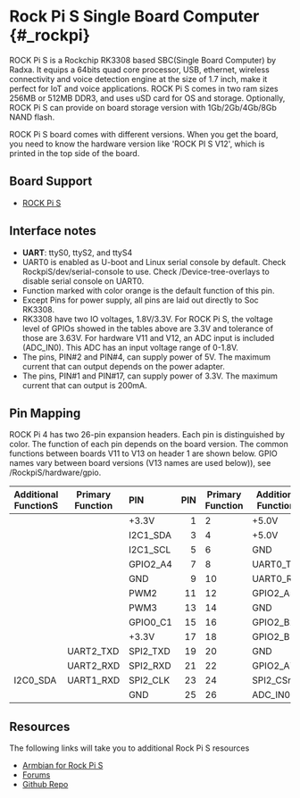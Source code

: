 Rock Pi S Single Board Computer    {#_rockpi}
=============================

ROCK Pi S is a Rockchip RK3308 based SBC(Single Board Computer) by Radxa. It equips a 64bits quad core processor, USB, ethernet, wireless connectivity and voice detection engine at the size of 1.7 inch, make it perfect for IoT and voice applications. ROCK Pi S comes in two ram sizes 256MB or 512MB DDR3, and uses uSD card for OS and storage. Optionally, ROCK Pi S can provide on board storage version with 1Gb/2Gb/4Gb/8Gb NAND flash.

ROCK Pi S board comes with different versions. When you get the board, you need to know the hardware version like 'ROCK PI S V12', which is printed in the top side of the board.

Board Support
-------------

- [ROCK Pi S](https://wiki.radxa.com/RockpiS)

Interface notes
---------------

- **UART**: ttyS0, ttyS2, and ttyS4
- UART0 is enabled as U-boot and Linux serial console by default. Check RockpiS/dev/serial-console to use. Check /Device-tree-overlays to disable serial console on UART0.
- Function marked with color orange is the default function of this pin.
- Except Pins for power supply, all pins are laid out directly to Soc RK3308.
- RK3308 have two IO voltages, 1.8V/3.3V. For ROCK Pi S, the voltage level of GPIOs showed in the tables above are 3.3V and tolerance of those are 3.63V. For hardware V11 and V12, an ADC input is included (ADC_IN0). This ADC has an input voltage range of 0-1.8V.
- The pins, PIN#2 and PIN#4, can supply power of 5V. The maximum current that can output depends on the power adapter.
- The pins, PIN#1 and PIN#17, can supply power of 3.3V. The maximum current that can output is 200mA.

Pin Mapping
-----------

ROCK Pi 4 has two 26-pin expansion headers. Each pin is distinguished by color.
The function of each pin depends on the board version. The common functions between boards V11 to V13 on header 1 are shown below. GPIO names vary between board versions (V13 names are used below)), see /RockpiS/hardware/gpio.

| Additional FunctionS |  Primary Function|  PIN  |  PIN  |  Primary Function  | Additional Functions |
|----------------------|------------------|:------|------:|--------------------|----------------------|
|          |           |      +3.3V       |   1   |   2   |    +5.0V           |           |          |
|          |           |      I2C1_SDA    |   3   |   4   |    +5.0V           |           |          |
|          |           |      I2C1_SCL    |   5   |   6   |    GND             |           |          |
|          |           |      GPIO2_A4    |   7   |   8   |    UART0_TXD       |           |          |
|          |           |      GND         |   9   |   10  |    UART0_RXD       |           |          |
|          |           |      PWM2        |   11  |   12  |    GPIO2_A5        |           |          |
|          |           |      PWM3        |   13  |   14  |    GND             |           |          |
|          |           |      GPIO0_C1    |   15  |   16  |    GPIO2_B2        |           |          |
|          |           |      +3.3V       |   17  |   18  |    GPIO2_B1        |           |          |
|          | UART2_TXD |      SPI2_TXD    |   19  |   20  |    GND             |           |          |
|          | UART2_RXD |      SPI2_RXD    |   21  |   22  |    GPIO2_A7        |           |          |
| I2C0_SDA | UART1_RXD |      SPI2_CLK    |   23  |   24  |    SPI2_CSn        | UART1_TXD | I2C0_SCL |
|          |           |      GND         |   25  |   26  |    ADC_IN0         |           |          |

Resources
---------

The following links will take you to additional Rock Pi S resources

- [Armbian for Rock Pi S](https://www.armbian.com/rockpi-s/)
- [Forums](https://forum.radxa.com/c/rockpiS)
- [Github Repo](https://github.com/radxa)
